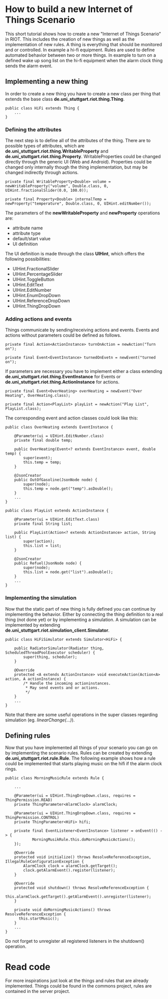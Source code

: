 # How to build a new Internet of Things Scenario
This short tutorial shows how to create a new "Internet of Things Scenario" in RIOT. This includes the creation of new things as well as the implementation of new rules. A thing is everything that should be monitored and or controlled. In example a hi-fi equipment. Rules are used to define automated behavior between two or more things. In example to turn on a defined wake up song list on the hi-fi equipment when the alarm clock thing sends the alarm event.

## Implementing a new thing
In order to create a new thing you have to create a new class per thing that extends the base class **de.uni_stuttgart.riot.thing.Thing**.

	public class HiFi extends Thing {
		...
	}

### Defining the attributes
The next step is to define all of the attributes of the thing. There are to possible types of attributes, which are **de.uni_stuttgart.riot.thing.WritableProperty** and **de.uni_stuttgart.riot.thing.Property**. WritableProperties could be  changed directly through the generic UI (Web and Android). Properties could be changed only internally though the thing implementation, but may be changed indirectly through actions. 

    private final WritableProperty<Double> volume = newWritableProperty("volume", Double.class, 0, UIHint.fractionalSlider(0.0, 100.0));

    private final Property<Double> internalTemp = newProperty("temperature", Double.class, 0, UIHint.editNumber());
    
The parameters of the **newWritableProperty** and **newProperty** operations are:

* attribute name
* attribute type
* default/start value
* UI definition

The UI definition is made through the class **UIHint**, which offers the following possibilities:

* UIHint.FractionalSlider
* UIHint.PercentageSlider
* UIHint.ToggleButton
* UIHint.EditText
* UIHint.EditNumber
* UIHint.EnumDropDown
* UIHint.ReferenceDropDown
* UIHint.ThingDropDown

### Adding actions and events
Things communicate by sending/receiving actions and events. Events and actions without parameters could be defined as follows.

    private final Action<ActionInstance> turnOnAction = newAction("Turn on");

    private final Event<EventInstance> turnedOnEvetn = newEvent("turned on");

If parameters are necessary you have to implement either a class extending **de.uni_stuttgart.riot.thing.EventInstance** for Events or **de.uni_stuttgart.riot.thing.ActionInstance** for actions.

    private final Event<OverHeating> overHeating = newEvent("Over Heating", OverHeating.class);
    
	private final Action<PlayList> playList = newAction("Play List", PlayList.class);
    
    
The corresponding event and action classes could look like this:

    public class OverHeating extends EventInstance {

	    @Parameter(ui = UIHint.EditNumber.class)
	    private final double temp;
	
	    public OverHeating(Event<? extends EventInstance> event, double temp) {
	        super(event);
	        this.temp = temp;
	    }
	
	    @JsonCreator
	    public OutOfGasoline(JsonNode node) {
	        super(node);
	        this.temp = node.get("temp").asDouble();
	    }
		...
	}
	
	public class PlayList extends ActionInstance {

	    @Parameter(ui = UIHint.EditText.class)
	    private final String list;
	
	    public PlayList(Action<? extends ActionInstance> action, String list) {
	        super(action);
	        this.list = list;
	    }
	
	    @JsonCreator
	    public Refuel(JsonNode node) {
	        super(node);
	        this.list = node.get("list").asDouble();
	    }
	    ...
	}

### Implementing the simulation
Now that the static part of new thing is fully defined you can continue by implementing the behavior. Either by connecting the thing definition to a real thing (not done yet) or by implementing a simulation. A simulation can be implemented by extending **de.uni_stuttgart.riot.simulation_client.Simulator**.

	public class HiFiSimulator extends Simulator<HiFi> {

	    public RadiatorSimulator(Radiator thing, ScheduledThreadPoolExecutor scheduler) {
	        super(thing, scheduler);
	    }
	
	    @Override
	    protected <A extends ActionInstance> void executeAction(Action<A> action, A actionInstance) {
	    	/* Handle the incoming actioninstances.
	    	 * May send events and or actions.
	    	 */
	    }
		...
	}
	
Note that there are some useful operations in the super classes regarding simulation (eg. *linearChange(...)*).

## Defining rules
Now that you have implemented all things of your scenario you can go on by implementing the scenario rules. Rules can be created by extending **de.uni_stuttgart.riot.rule.Rule**. The following example shows how a rule could be implemented that starts playing music on the hifi if the alarm clock rings.

	public class MorningMusicRule extends Rule {

		...
	
	    @Parameter(ui = UIHint.ThingDropDown.class, requires = ThingPermission.READ)
	    private ThingParameter<AlarmClock> alarmClock;
	
	    @Parameter(ui = UIHint.ThingDropDown.class, requires = ThingPermission.CONTROL)
	    private ThingParameter<HiFi> hifi;
	
	    private final EventListener<EventInstance> listener = onEvent(() -> {
	            MorningMusikRule.this.doMorningMusicActions();
	    });
	
	    @Override
	    protected void initialize() throws ResolveReferenceException, IllegalRuleConfigurationException {
			AlarmClock clock = alarmClock.getTarget();
        	clock.getAlarmEvent().register(listener);
		}
	
	    @Override
	    protected void shutdown() throws ResolveReferenceException {
        	this.alarmClock.getTarget().getAlarmEvent().unregister(listener);
	    }
	
	    private void doMorningMusicActions() throws ResolveReferenceException {
	      this.startMusic();
	    }
		...
	}

Do not forget to unregister all registered listeners in the shutdown() operation.

# Read code
For more inspirations just look at the things and rules that are already implemented. Things could be found in the commons project, rules are contained in the server project.

